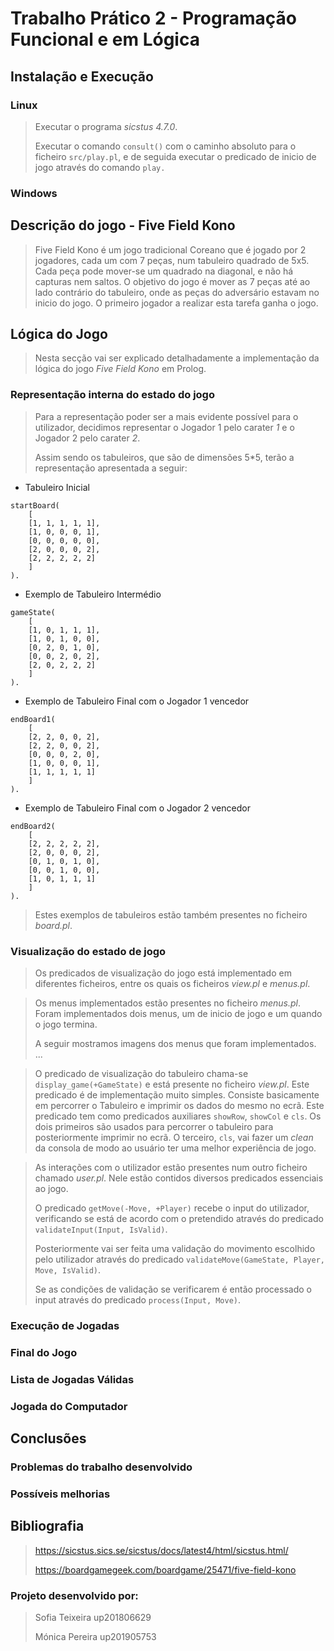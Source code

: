 # Trabalho Prático 2 - Programação Funcional e em Lógica

## Instalação e Execução
### Linux
> Executar o programa *sicstus 4.7.0*.
>
> Executar o comando `consult()` com o caminho absoluto para o ficheiro `src/play.pl`, e de seguida executar o predicado de inicio de jogo através do comando `play.`

### Windows

## Descrição do jogo - Five Field Kono
> Five Field Kono é um jogo tradicional Coreano que é jogado por 2 jogadores, cada um com 7 peças, num tabuleiro quadrado de 5x5.
> Cada peça pode mover-se um quadrado na diagonal, e não há capturas nem saltos. O objetivo do jogo é mover as 7 peças até ao lado contrário do tabuleiro, onde as peças do adversário estavam no inicio do jogo. 
> O primeiro jogador a realizar esta tarefa ganha o jogo. 

## Lógica do Jogo
> Nesta secção vai ser explicado detalhadamente a implementação da lógica do jogo *Five Field Kono* em Prolog.

### Representação interna do estado do jogo
> Para a representação poder ser a mais evidente possível para o utilizador, decidimos representar o Jogador 1 pelo carater *1* e o Jogador 2 pelo carater *2*.
> 
> Assim sendo os tabuleiros, que são de dimensões 5*5, terão a representação apresentada a seguir:

* Tabuleiro Inicial
  
``` 
startBoard(
    [
    [1, 1, 1, 1, 1],
    [1, 0, 0, 0, 1],
    [0, 0, 0, 0, 0],
    [2, 0, 0, 0, 2],
    [2, 2, 2, 2, 2]
    ]
).
```

* Exemplo de Tabuleiro Intermédio

```
gameState(
    [
    [1, 0, 1, 1, 1],
    [1, 0, 1, 0, 0],
    [0, 2, 0, 1, 0],
    [0, 0, 2, 0, 2],
    [2, 0, 2, 2, 2]
    ]
).
```

* Exemplo de Tabuleiro Final com o Jogador 1 vencedor
  
```
endBoard1(
    [
    [2, 2, 0, 0, 2],
    [2, 2, 0, 0, 2],
    [0, 0, 0, 2, 0],
    [1, 0, 0, 0, 1],
    [1, 1, 1, 1, 1]
    ]
).
```

* Exemplo de Tabuleiro Final com o Jogador 2 vencedor 

```
endBoard2(
    [
    [2, 2, 2, 2, 2],
    [2, 0, 0, 0, 2],
    [0, 1, 0, 1, 0],
    [0, 0, 1, 0, 0],
    [1, 0, 1, 1, 1]
    ]
).
```
> Estes exemplos de tabuleiros estão também presentes no ficheiro *board.pl*.

### Visualização do estado de jogo
> Os predicados de visualização do jogo está implementado em diferentes ficheiros, entre os quais os ficheiros *view.pl* e *menus.pl*.

> Os menus implementados estão presentes no ficheiro *menus.pl*.
> Foram implementados dois menus, um de inicio de jogo e um quando o jogo termina.
> 
> A seguir mostramos imagens dos menus que foram implementados.
> ...

> O predicado de visualização do tabuleiro chama-se `display_game(+GameState)` e está presente no ficheiro *view.pl*.
> Este predicado é de implementação muito simples. Consiste basicamente em percorrer o Tabuleiro e imprimir os dados do mesmo no ecrã. Este predicado tem como predicados auxiliares `showRow`, `showCol` e `cls`.
> Os dois primeiros são usados para percorrer o tabuleiro para posteriormente imprimir no ecrã. O terceiro, `cls`, vai fazer um *clean* da consola de modo ao usuário ter uma melhor experiência de jogo.

> As interações com o utilizador estão presentes num outro ficheiro chamado *user.pl*.
> Nele estão contidos diversos predicados essenciais ao jogo. 
> 
> O predicado `getMove(-Move, +Player)` recebe o input do utilizador, verificando se está de acordo com o pretendido através do predicado `validateInput(Input, IsValid)`. 
> 
> Posteriormente vai ser feita uma validação do movimento escolhido pelo utilizador através do predicado `validateMove(GameState, Player, Move, IsValid)`. 
> 
> Se as condições de validação se verificarem é então processado o input através do predicado `process(Input, Move)`. 


### Execução de Jogadas
### Final do Jogo
### Lista de Jogadas Válidas
### Jogada do Computador

## Conclusões
### Problemas do trabalho desenvolvido
### Possíveis melhorias

## Bibliografia
> https://sicstus.sics.se/sicstus/docs/latest4/html/sicstus.html/
> 
> https://boardgamegeek.com/boardgame/25471/five-field-kono

### Projeto desenvolvido por:
> Sofia Teixeira up201806629
>
> Mónica Pereira up201905753